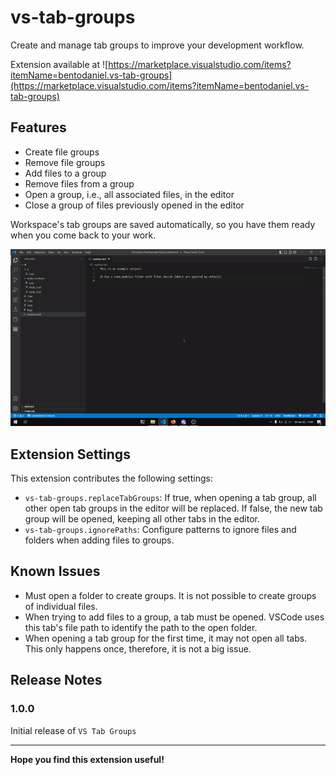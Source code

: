 # vs-tab-groups

Create and manage tab groups to improve your development workflow.

Extension available at ![https://marketplace.visualstudio.com/items?itemName=bentodaniel.vs-tab-groups](https://marketplace.visualstudio.com/items?itemName=bentodaniel.vs-tab-groups)

## Features

- Create file groups
- Remove file groups
- Add files to a group
- Remove files from a group
- Open a group, i.e., all associated files, in the editor
- Close a group of files previously opened in the editor

Workspace's tab groups are saved automatically, so you have them ready when you come back to your work.


![Use Showcase](screenshots/vs-tab-groups-showcase.gif)

## Extension Settings

This extension contributes the following settings:

* `vs-tab-groups.replaceTabGroups`: If true, when opening a tab group, all other open tab groups in the editor will be replaced. If false, the new tab group will be opened, keeping all other tabs in the editor.
* `vs-tab-groups.ignorePaths`: Configure patterns to ignore files and folders when adding files to groups.

## Known Issues

- Must open a folder to create groups. It is not possible to create groups of individual files.
- When trying to add files to a group, a tab must be opened. VSCode uses this tab's file path to identify the path to the open folder.
- When opening a tab group for the first time, it may not open all tabs. This only happens once, therefore, it is not a big issue.

## Release Notes

### 1.0.0

Initial release of `VS Tab Groups`

---

**Hope you find this extension useful!**
